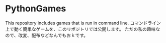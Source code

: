# PythonGames

This repository includes games that is run in command line.
コマンドライン上で動く簡単なゲームを、このリポジトリでは公開します。
ただの私の趣味なので、改変、配布などなんでもおｋです。
